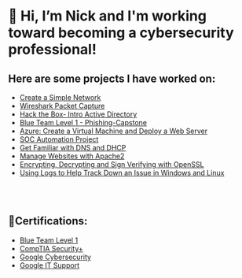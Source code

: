 <h1> 👋 Hi, I’m Nick and I'm working toward becoming a cybersecurity professional!</h1>
<h2>Here are some projects I have worked on:</h2>

- [Create a Simple Network](https://github.com/Ntopo1/Build-a-home-network-with-Cisco-packet-tracer/blob/main/README.md)<br />
- [Wireshark Packet Capture](https://github.com/Ntopo1/Wireshark)<br />
- [Hack the Box- Intro Active Directory](https://github.com/Ntopo1/Active-Directory-HTB/tree/main)<br />
- [Blue Team Level 1 - Phishing-Capstone](https://github.com/Ntopo1/BTL1-Phishing-Capstone/blob/main/README.md)<br />
- [Azure: Create a Virtual Machine and Deploy a Web Server](https://github.com/Ntopo1/Azure-Create-a-Virtual-Machine-and-deploy-a-Web-server/blob/main/README.md)<br />
- [SOC Automation Project](https://github.com/Ntopo1/SOC-Automation/blob/main/README.md)<br />
- [Get Familiar with DNS and DHCP](https://github.com/Ntopo1/Get-Familiar-with-DNS-and-DHCP-/blob/main/README.md)<br />
- [Manage Websites with Apache2](https://github.com/Ntopo1/Manage-Websites-With-Apache2/blob/main/README.md)<br />
- [Encrypting, Decrypting and Sign Verifying with OpenSSL](https://github.com/Ntopo1/encrypting-decrypting-and-sign-verify-using-OpenSSL/tree/main)<br />
- [Using Logs to Help Track Down an Issue in Windows and Linux](https://github.com/Ntopo1/Using-Logs-to-Help-You-Track-Down-Issues-in-Windows-and-Linux/blob/main/README.md)<br />
<br />
<br />
<h2>📃Certifications:</h2>

- [Blue Team Level 1](https://www.credly.com/badges/583ef24b-f11a-4a3b-b3ba-ad55af69bfd2/public_url)<br />
- [CompTIA Security+](https://drive.google.com/file/d/1OfHCGPZm4c3YCGu41vC4gZqJx7wzdusX/view?usp=sharing)<br />
- [Google Cybersecurity](https://coursera.org/share/81d412b244d151519b6c93ce9f2aba51)<br />
- [Google IT Support](https://coursera.org/share/79f7db03dabacd4f430420c993e197d8)<br />

  


<!---
Ntopo1/Ntopo1 is a ✨ special ✨ repository because its `README.md` (this file) appears on your GitHub profile.
You can click the Preview link to take a look at your changes.
--->
